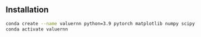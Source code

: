 
## Installation

```bash
conda create --name valuernn python=3.9 pytorch matplotlib numpy scipy scikit-learn
conda activate valuernn
```
